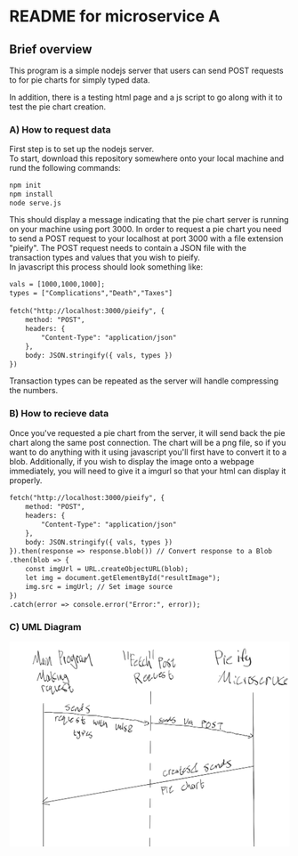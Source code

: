 # README for microservice A
## Brief overview
This program is a simple nodejs server that users can send POST requests to for pie charts for simply typed data.

In addition, there is a testing html page and a js script to go along with it to test the pie chart creation.

### A) How to request data
First step is to set up the nodejs server.  
To start, download this repository somewhere onto your local machine and rund the following commands:  
```
npm init
npm install
node serve.js
```
This should display a message indicating that the pie chart server is running on your machine using port 3000. In order to request a pie chart you need to send a POST request to your localhost at port 3000 with a file extension "pieify". The POST request needs to contain a JSON file with the transaction types and values that you wish to pieify.  
In javascript this process should look something like:
```
vals = [1000,1000,1000];
types = ["Complications","Death","Taxes"]

fetch("http://localhost:3000/pieify", {
    method: "POST",
    headers: {
        "Content-Type": "application/json"
    },
    body: JSON.stringify({ vals, types })
})
```
Transaction types can be repeated as the server will handle compressing the numbers.  

### B) How to recieve data
Once you've requested a pie chart from the server, it will send back the pie chart along the same post connection. The chart will be a png file, so if you want to do anything with it using javascript you'll first have to convert it to a blob. Additionally, if you wish to display the image onto a webpage immediately, you will need to give it a imgurl so that your html can display it properly.  
```
fetch("http://localhost:3000/pieify", {
    method: "POST",
    headers: {
        "Content-Type": "application/json"
    },
    body: JSON.stringify({ vals, types })
}).then(response => response.blob()) // Convert response to a Blob
.then(blob => {
    const imgUrl = URL.createObjectURL(blob);
    let img = document.getElementById("resultImage");
    img.src = imgUrl; // Set image source
})
.catch(error => console.error("Error:", error));
```

### C) UML Diagram

![image](MS_A_UML_diagram.png)